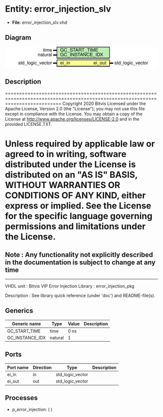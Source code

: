 # Entity: error_injection_slv

- **File**: error_injection_slv.vhd
## Diagram

![Diagram](error_injection_slv.svg "Diagram")
## Description

================================================================================================================================
 Copyright 2020 Bitvis
 Licensed under the Apache License, Version 2.0 (the "License"); you may not use this file except in compliance with the License.
 You may obtain a copy of the License at http://www.apache.org/licenses/LICENSE-2.0 and in the provided LICENSE.TXT.

 Unless required by applicable law or agreed to in writing, software distributed under the License is distributed on
 an "AS IS" BASIS, WITHOUT WARRANTIES OR CONDITIONS OF ANY KIND, either express or implied.
 See the License for the specific language governing permissions and limitations under the License.
================================================================================================================================
 Note : Any functionality not explicitly described in the documentation is subject to change at any time
--------------------------------------------------------------------------------------------------------------------------------
----------------------------------------------------------------------------------------
 VHDL unit     : Bitvis VIP Error Injection Library : error_injection_pkg

 Description   : See library quick reference (under 'doc') and README-file(s).

## Generics

| Generic name    | Type    | Value | Description |
| --------------- | ------- | ----- | ----------- |
| GC_START_TIME   | time    | 0 ns  |             |
| GC_INSTANCE_IDX | natural | 1     |             |
## Ports

| Port name | Direction | Type             | Description |
| --------- | --------- | ---------------- | ----------- |
| ei_in     | in        | std_logic_vector |             |
| ei_out    | out       | std_logic_vector |             |
## Processes
- p_error_injection: (  )
